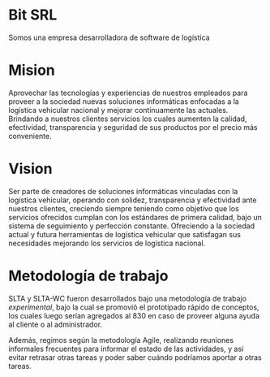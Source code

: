 # Bit SRL
Somos una empresa desarrolladora de software de logística

# Mision
Aprovechar las tecnologías y experiencias de nuestros empleados para proveer a la sociedad nuevas soluciones
informáticas enfocadas a la logística vehicular nacional y mejorar continuamente las actuales. Brindando a nuestros
clientes servicios los cuales aumenten la calidad, efectividad, transparencia y seguridad de sus productos por el
precio más conveniente.

# Vision
Ser parte de creadores de soluciones informáticas vinculadas con la logística vehicular, operando con solidez,
transparencia y efectividad ante nuestros clientes, creciendo siempre teniendo como objetivo que los servicios ofrecidos
cumplan con los estándares de primera calidad, bajo un sistema de seguimiento y perfección constante. Ofreciendo a la
sociedad actual y futura herramientas de logística vehicular que satisfagan sus necesidades mejorando los servicios de
logística nacional.

# Metodología de trabajo
SLTA y SLTA-WC fueron desarrollados bajo una metodología de trabajo _experimental_, bajo
la cual se promovió el prototipado rápido de conceptos, los cuales luego serían agregados
al 830 en caso de proveer alguna ayuda al cliente o al administrador.

Además, regimos según la metodología Agile, realizando reuniones informales
frecuentes para informar el estado de las actividades, y así evitar retrasar otras tareas
y poder saber cuándo podríamos aportar a otras tareas.
